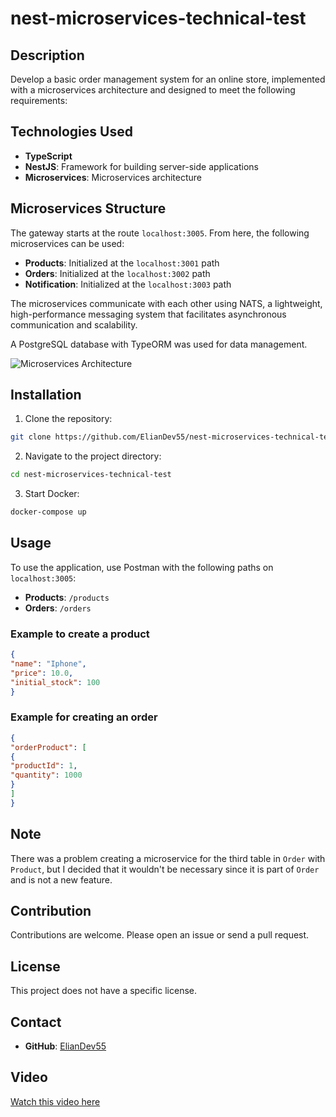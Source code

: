 # nest-microservices-technical-test

## Description

Develop a basic order management system for an online store, implemented with a microservices architecture and designed to meet the following requirements:

## Technologies Used

- **TypeScript**
- **NestJS**: Framework for building server-side applications
- **Microservices**: Microservices architecture

## Microservices Structure

The gateway starts at the route `localhost:3005`. From here, the following microservices can be used:

- **Products**: Initialized at the `localhost:3001` path
- **Orders**: Initialized at the `localhost:3002` path
- **Notification**: Initialized at the `localhost:3003` path

The microservices communicate with each other using NATS, a lightweight, high-performance messaging system that facilitates asynchronous communication and scalability.

A PostgreSQL database with TypeORM was used for data management.

![Microservices Architecture](https://res.cloudinary.com/dw6vdykba/image/upload/v1734711159/o5klikmvz7jp7bv0upmp.jpg)

## Installation

1. Clone the repository:

```bash
git clone https://github.com/ElianDev55/nest-microservices-technical-test.git
```

2. Navigate to the project directory:

```bash
cd nest-microservices-technical-test
```

3. Start Docker:

```bash
docker-compose up
```

## Usage

To use the application, use Postman with the following paths on `localhost:3005`:

- **Products**: `/products`
- **Orders**: `/orders`

### Example to create a product

```json
{
"name": "Iphone",
"price": 10.0,
"initial_stock": 100
}
```

### Example for creating an order

```json
{
"orderProduct": [
{
"productId": 1,
"quantity": 1000
}
]
}
```

## Note

There was a problem creating a microservice for the third table in `Order` with `Product`, but I decided that it wouldn't be necessary since it is part of `Order` and is not a new feature.

## Contribution

Contributions are welcome. Please open an issue or send a pull request.

## License

This project does not have a specific license.

## Contact

- **GitHub**: [ElianDev55](https://github.com/ElianDev55)

## Video

[Watch this video here](https://res.cloudinary.com/dw6vdykba/video/upload/v1734711940/iek9ftqoyamrak6gvtrb.mp4)
